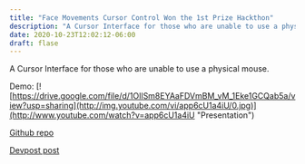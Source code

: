 ```yaml
---
title: "Face Movements Cursor Control Won the 1st Prize Hackthon"
description: "A Cursor Interface for those who are unable to use a physical mouse."
date: 2020-10-23T12:02:12-06:00
draft: flase
---
```


A Cursor Interface for those who are unable to use a physical mouse.

Demo:
[![https://drive.google.com/file/d/1OIlSm8EYAaFDVmBM_vM_1Eke1GCQab5a/view?usp=sharing](http://img.youtube.com/vi/app6cU1a4iU/0.jpg)](http://www.youtube.com/watch?v=app6cU1a4iU "Presentation")

[Github repo](https://github.com/xiaotonghe/DemonHack2020)

[Devpost post](https://devpost.com/software/easypoint)
